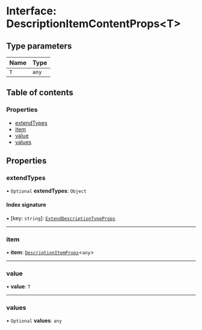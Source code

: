 # Interface: DescriptionItemContentProps\<T\>

## Type parameters

| Name | Type |
| :------ | :------ |
| `T` | `any` |

## Table of contents

### Properties

- [extendTypes](DescriptionItemContentProps.md#extendtypes)
- [item](DescriptionItemContentProps.md#item)
- [value](DescriptionItemContentProps.md#value)
- [values](DescriptionItemContentProps.md#values)

## Properties

### extendTypes

• `Optional` **extendTypes**: `Object`

#### Index signature

▪ [key: `string`]: [`ExtendDescriptionTypeProps`](ExtendDescriptionTypeProps.md)

___

### item

• **item**: [`DescriptionItemProps`](DescriptionItemProps.md)\<`any`\>

___

### value

• **value**: `T`

___

### values

• `Optional` **values**: `any`
